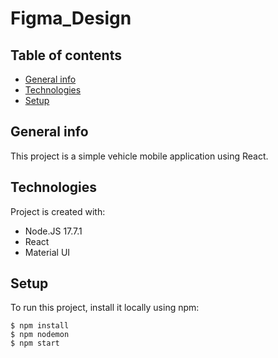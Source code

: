 # Figma_Design

## Table of contents
* [General info](#general-info)
* [Technologies](#technologies)
* [Setup](#setup)

## General info
This project is a simple vehicle mobile application using React.
	
## Technologies
Project is created with:
* Node.JS 17.7.1
* React
* Material UI

	
## Setup
To run this project, install it locally using npm:

```
$ npm install
$ npm nodemon
$ npm start
```
